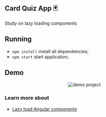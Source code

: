 ## Card Quiz App 🃏

Study on lazy loading components

## Running

- `npm install` install all dependencies;
- `npm start` start application;

## Demo

<p align="center">
  <img src="./demo/demo.gif" alt="demo project" >
</p>

### Learn more about

- [Lazy load Angular components](https://medium.com/angular-in-depth/lazy-load-components-in-angular-596357ab05d8)
